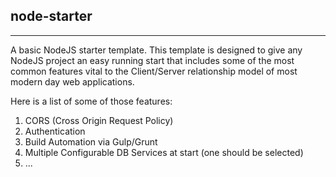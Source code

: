 ## node-starter
---

A basic NodeJS starter template. This template is designed to give any NodeJS project an easy running start that includes some of the most common features vital to the Client/Server relationship model of most modern day web applications.

Here is a list of some of those features:

1. CORS (Cross Origin Request Policy)
2. Authentication
3. Build Automation via Gulp/Grunt
4. Multiple Configurable DB Services at start (one should be selected)
5. ...
